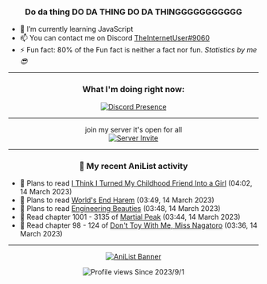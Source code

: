 <div align="center">

### Do da thing DO DA THING DO DA THINGGGGGGGGGGG
</div>

- 🌱 I’m currently learning JavaScript
- 📫 You can contact me on Discord [TheInternetUser#9060](https://discord.com/users/534117072796385300)
- ⚡ Fun fact: 80% of the Fun fact is neither a fact nor fun. _Statistics by me 😎_
<hr>

<div align="center">

### What I'm doing right now:
[![Discord Presence](https://lanyard.cnrad.dev/api/534117072796385300)](https://discord.com/users/534117072796385300)
<hr>

join my server it's open for all <br>
[![Server Invite](https://invidget.switchblade.xyz/bfYgVHxrSs)](https://discord.gg/bfYgVHxrSs)

<hr>
  
### 🌸 My recent AniList activity

</div>

<!-- ANILIST_ACTIVITY:start -->

-   📖 Plans to read [I Think I Turned My Childhood Friend Into a Girl](https://anilist.co/manga/114898) (04:02, 14 March 2023)
-   📖 Plans to read [World's End Harem](https://anilist.co/manga/87260) (03:49, 14 March 2023)
-   📖 Plans to read [Engineering Beauties](https://anilist.co/manga/144630) (03:48, 14 March 2023)
-   📖 Read chapter 1001 - 3135 of [Martial Peak](https://anilist.co/manga/104494) (03:44, 14 March 2023)
-   📖 Read chapter 98 - 124 of [Don't Toy With Me, Miss Nagatoro](https://anilist.co/manga/100664) (03:36, 14 March 2023)

<!-- ANILIST_ACTIVITY:end -->
<hr>

<div align="center">

[![AniList Banner](https://img.anili.st/User/929966)](https://anilist.co/user/TheInternetUser)

![Profile views](https://gpvc.arturio.dev/TheInternetUse7) Since 2023/9/1

</div>
